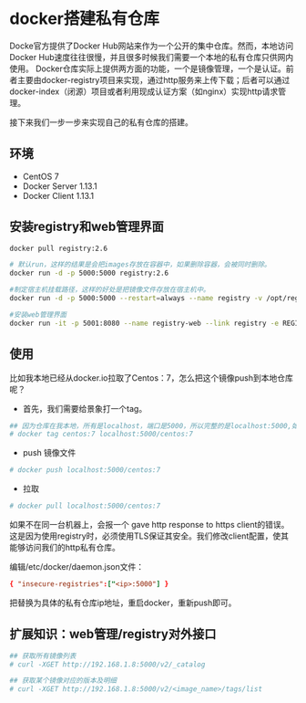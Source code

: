 # docker搭建私有仓库

Docke官方提供了Docker Hub网站来作为一个公开的集中仓库。然而，本地访问Docker Hub速度往往很慢，并且很多时候我们需要一个本地的私有仓库只供网内使用。
Docker仓库实际上提供两方面的功能，一个是镜像管理，一个是认证。前者主要由docker-registry项目来实现，通过http服务来上传下载；后者可以通过docker-index（闭源）项目或者利用现成认证方案（如nginx）实现http请求管理。

接下来我们一步一步来实现自己的私有仓库的搭建。

## 环境
- CentOS 7
- Docker Server 1.13.1
- Docker Client 1.13.1

## 安装registry和web管理界面

```bash
docker pull registry:2.6

# 默认run，这样的结果是会把images存放在容器中，如果删除容器，会被同时删除。
docker run -d -p 5000:5000 registry:2.6

#制定宿主机挂载路径，这样的好处是把镜像文件存放在宿主机中。
docker run -d -p 5000:5000 --restart=always --name registry -v /opt/registry:/var/lib/registry registry:2.6

#安装web管理界面
docker run -it -p 5001:8080 --name registry-web --link registry -e REGISTRY_URL=http://registry:5000/v2 -e REGISTRY_NAME=localhost:5000 --restart=always --privileged=true hyper/docker-registry-web
```

## 使用

比如我本地已经从docker.io拉取了Centos：7，怎么把这个镜像push到本地仓库呢？

- 首先，我们需要给景象打一个tag。
  
```bash
## 因为仓库在我本地，所有是localhost，端口是5000，所以完整的是localhost:5000,如果你的是ip地址，请使用IP地址。
# docker tag centos:7 localhost:5000/centos:7
```

- push 镜像文件

```bash
# docker push localhost:5000/centos:7
```

- 拉取
```bash
# docker pull localhost:5000/centos:7
```
如果不在同一台机器上，会报一个 gave http response to https client的错误。这是因为使用registry时，必须使用TLS保证其安全。我们修改client配置，使其能够访问我们的http私有仓库。

编辑/etc/docker/daemon.json文件：
```conf
{ "insecure-registries":["<ip>:5000"] }
```
把<ip>替换为具体的私有仓库ip地址，重启docker，重新push即可。

## 扩展知识：web管理/registry对外接口

```bash
## 获取所有镜像列表
# curl -XGET http://192.168.1.8:5000/v2/_catalog

## 获取某个镜像对应的版本及明细
# curl -XGET http://192.168.1.8:5000/v2/<image_name>/tags/list
```
